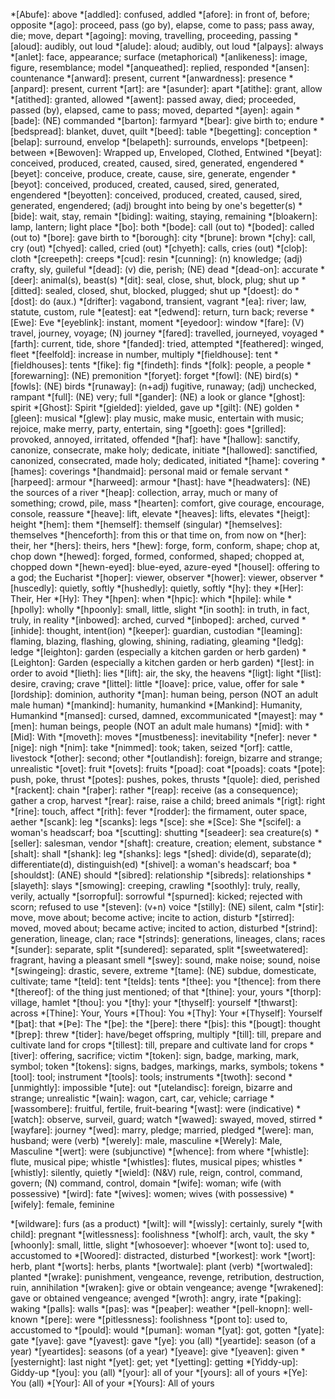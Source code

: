 <!--
Only add to this file abbreviations that only have one meaning.

Keep it in alphabetical order so that there are no duplicates.
-->

*[Abufe]: above
*[addled]: confused, addled
*[afore]: in front of, before; opposite
*[ago]: proceed, pass (go by), elapse, come to pass; pass away, die; move, depart
*[agoing]: moving, travelling, proceeding, passing
*[aloud]: audibly, out loud
*[alude]: aloud; audibly, out loud
*[alƿays]: always
*[anlet]: face, appearance; surface (metaphorical)
*[anlikeness]: image, figure, resemblance; model
*[anqueathed]: replied, responded
*[ansen]: countenance
*[anward]: present, current
*[anwardness]: presence
*[anƿard]: present, current
*[art]: are
*[asunder]: apart
*[atithe]: grant, allow
*[atithed]: granted, allowed
*[awent]: passed away, died; proceeded, passed (by), elapsed, came to pass; moved, departed
*[ayen]: again
*[bade]: (NE) commanded
*[barton]: farmyard
*[bear]: give birth to; endure
*[bedspread]: blanket, duvet, quilt
*[beed]: table
*[begetting]: conception
*[belap]: surround, envelop
*[belapeth]: surrounds, envelops
*[betƿeen]: between
*[Bewoven]: Wrapped up, Enveloped, Clothed, Entwined
*[beyat]: conceived, produced, created, caused, sired, generated, engendered
*[beyet]: conceive, produce, create, cause, sire, generate, engender
*[beyot]: conceived, produced, created, caused, sired, generated, engendered
*[beyotten]: conceived, produced, created, caused, sired, generated, engendered; (adj) brought into being by one's begetter(s)
*[bide]: wait, stay, remain
*[biding]: waiting, staying, remaining
*[bloakern]: lamp, lantern; light place
*[bo]: both
*[bode]: call (out to)
*[boded]: called (out to)
*[bore]: gave birth to
*[borough]: city
*[brune]: brown
*[chy]: call, cry (out)
*[chyed]: called, cried (out)
*[chyeth]: calls, cries (out)
*[cloþ]: cloth
*[creepeth]: creeps
*[cud]: resin
*[cunning]: (n) knowledge; (adj) crafty, sly, guileful
*[dead]: (v) die, perish; (NE) dead
*[dead-on]: accurate
*[deer]: animal(s), beast(s)
*[dit]: seal, close, shut, block, plug; shut up
*[ditted]: sealed, closed, shut, blocked, plugged; shut up
*[doest]: do
*[dost]: do (aux.)
*[drifter]: vagabond, transient, vagrant
*[ea]: river; law, statute, custom, rule
*[eatest]: eat
*[edwend]: return, turn back; reverse
*[Ewe]: Eve
*[eyeblink]: instant, moment
*[eyedoor]: window
*[fare]: (V) travel, journey, voyage; (N) journey
*[fared]: travelled, journeyed, voyaged
*[farth]: current, tide, shore
*[fanded]: tried, attempted
*[feathered]: winged, fleet
*[feelfold]: increase in number, multiply
*[fieldhouse]: tent
*[fieldhouses]: tents
*[fike]: fig
*[findeth]: finds
*[folk]: people, a people
*[forewarning]: (NE) premonition
*[foryet]: forget
*[fowl]: (NE) bird(s)
*[fowls]: (NE) birds
*[runaway]: (n+adj) fugitive, runaway; (adj) unchecked, rampant
*[full]: (NE) very; full
*[gander]: (NE) a look or glance
*[ghost]: spirit
*[Ghost]: Spirit
*[gielded]: yielded, gave up
*[gilt]: (NE) golden
*[gleen]: musical
*[glew]: play music, make music, entertain with music; rejoice, make merry, party, entertain, sing
*[goeth]: goes
*[grilled]: provoked, annoyed, irritated, offended
*[haf]: have
*[hallow]: sanctify, canonize, consecrate, make holy; dedicate, initiate
*[hallowed]: sanctified, canonized, consecrated, made holy; dedicated, initiated
*[hame]: covering
*[hames]: coverings
*[handmaid]: personal maid or female servant
*[harƿeed]: armour
*[harweed]: armour
*[hast]: have
*[headwaters]: (NE) the sources of a river
*[heap]: collection, array, much or many of something; crowd, pile, mass
*[hearten]: comfort, give courage, encourage, console, reassure
*[heave]: lift, elevate
*[heaves]: lifts, elevates
*[heigt]: height
*[hem]: them
*[hemself]: themself (singular)
*[hemselves]: themselves
*[henceforth]: from this or that time on, from now on
*[her]: their, her
*[hers]: theirs, hers
*[hew]: forge, form, conform, shape; chop at, chop down
*[hewed]: forged, formed, conformed, shaped; chopped at, chopped down
*[hewn-eyed]: blue-eyed, azure-eyed
*[housel]: offering to a god; the Eucharist
*[hoƿer]: viewer, observer
*[hower]: viewer, observer
*[huscedly]: quietly, softly
*[hushedly]: quietly, softly
*[hy]: they
*[Her]: Their, Her
*[Hy]: They
*[hƿen]: when
*[hƿic]: which
*[hƿile]: while
*[hƿolly]: wholly
*[hƿoonly]: small, little, slight
*[in sooth]: in truth, in fact, truly, in reality
*[inbowed]: arched, curved
*[inboƿed]: arched, curved
*[inhide]: thought, intent(ion)
*[keeper]: guardian, custodian
*[leaming]: flaming, blazing, flashing, glowing, shining, radiating, gleaming
*[ledg]: ledge
*[leighton]: garden (especially a kitchen garden or herb garden)
*[Leighton]: Garden (especially a kitchen garden or herb garden)
*[lest]: in order to avoid
*[lieth]: lies
*[lift]: air, the sky, the heavens
*[ligt]: light
*[list]: desire, craving; crave
*[littel]: little
*[loave]: price, value, offer for sale
*[lordship]: dominion, authority
*[man]: human being, person (NOT an adult male human)
*[mankind]: humanity, humankind
*[Mankind]: Humanity, Humankind
*[mansed]: cursed, damned, excommunicated
*[mayest]: may
*[men]: human beings, people (NOT an adult male humans)
*[mid]: with
*[Mid]: With
*[moveth]: moves
*[mustbeness]: inevitability
*[nefer]: never
*[nige]: nigh
*[nim]: take
*[nimmed]: took; taken, seized
*[orf]: cattle, livestock
*[other]: second; other
*[outlandish]: foreign, bizarre and strange; unrealistic
*[ovet]: fruit
*[ovets]: fruits
*[poad]: coat
*[poads]: coats
*[pote]: push, poke, thrust
*[potes]: pushes, pokes, thrusts
*[quole]: died, perished
*[rackent]: chain
*[raþer]: rather
*[reap]: receive (as a consequence); gather a crop, harvest
*[rear]: raise, raise a child; breed animals
*[rigt]: right
*[rine]: touch, affect
*[rith]: fever
*[rodder]: the firmament, outer space, aether
*[scank]: leg
*[scanks]: legs
*[sce]: she
*[Sce]: She
*[scifel]: a woman's headscarf; boa
*[scutting]: shutting
*[seadeer]: sea creature(s)
*[seller]: salesman, vendor
*[shaft]: creature, creation; element, substance
*[shalt]: shall
*[shank]: leg
*[shanks]: legs
*[shed]: divide(d), separate(d); differentiate(d), distinguish(ed)
*[shivel]: a woman's headscarf; boa
*[shouldst]: (ANE) should
*[sibred]: relationship
*[sibreds]: relationships
*[slayeth]: slays
*[smowing]: creeping, crawling
*[soothly]: truly, really, verily, actually
*[sorroƿful]: sorrowful
*[spurned]: kicked; rejected with scorn; refused to use
*[steven]: (v+n) voice
*[stilly]: (NE) silent, calm
*[stir]: move, move about; become active; incite to action, disturb
*[stirred]: moved, moved about; became active; incited to action, disturbed
*[strind]: generation, lineage, clan; race
*[strinds]: generations, lineages, clans; races
*[sunder]: separate, split
*[sundered]: separated, split
*[sweetwatered]: fragrant, having a pleasant smell
*[swey]: sound, make noise; sound, noise
*[swingeing]: drastic, severe, extreme
*[tame]: (NE) subdue, domesticate, cultivate; tame
*[teld]: tent
*[telds]: tents
*[thee]: you
*[thence]: from there
*[thereof]: of the thing just mentioned; of that
*[thine]: your, yours
*[thorp]: village, hamlet
*[thou]: you
*[thy]: your
*[thyself]: yourself
*[thwarst]: across
*[Thine]: Your, Yours
*[Thou]: You
*[Thy]: Your
*[Thyself]: Yourself
*[þat]: that
*[Þe]: The
*[þe]: the
*[þere]: there
*[þis]: this
*[þougt]: thought
*[þreƿ]: threw
*[tider]: have/beget offspring, multiply
*[till]: till, prepare and cultivate land for crops
*[tillest]: till, prepare and cultivate land for crops
*[tiver]: offering, sacrifice; victim
*[token]: sign, badge, marking, mark, symbol; token
*[tokens]: signs, badges, markings, marks, symbols; tokens
*[tool]: tool; instrument
*[tools]: tools; instruments
*[twoth]: second
*[unmightly]: impossible
*[ute]: out
*[utelandisc]: foreign, bizarre and strange; unrealistic
*[wain]: wagon, cart, car, vehicle; carriage
*[wassombere]: fruitful, fertile, fruit-bearing
*[wast]: were (indicative)
*[watch]: observe, surveil, guard; watch
*[wawed]: swayed, moved, stirred
*[wayfare]: journey
*[wed]: marry, pledge; married, pledged
*[were]: man, husband; were (verb)
*[werely]: male, masculine
*[Werely]: Male, Masculine
*[wert]: were (subjunctive)
*[whence]: from where
*[whistle]: flute, musical pipe; whistle
*[whistles]: flutes, musical pipes; whistles
*[whistly]: silently, quietly
*[wield]: (N&V) rule, reign, control, command, govern; (N) command, control, domain
*[wife]: woman; wife (with possessive)
*[wird]: fate
*[wives]: women; wives (with possessive)
*[wifely]: female, feminine
<!-- *[willest]: will | Archaic -->
*[wildware]: furs (as a product)
*[wilt]: will
*[wissly]: certainly, surely
*[with child]: pregnant
*[witlessness]: foolishness
*[wholf]: arch, vault, the sky
*[whoonly]: small, little, slight
*[whosoever]: whoever
*[wont to]: used to, accustomed to
*[Woored]: distracted, disturbed
*[workest]: work
*[wort]: herb, plant
*[worts]: herbs, plants
*[wortwale]: plant (verb)
*[wortwaled]: planted
*[wrake]: punishment, vengeance, revenge, retribution, destruction, ruin, annihilation
*[wraken]: give or obtain vengeance; avenge
*[wrakened]: gave or obtained vengeance; avenged
*[wroth]: angry, irate
*[ƿaking]: waking
*[ƿalls]: walls
*[ƿas]: was
*[ƿeaþer]: weather
*[ƿell-knoƿn]: well-known
*[ƿere]: were
*[ƿitlessness]: foolishness
*[ƿont to]: used to, accustomed to
*[ƿould]: would
*[ƿuman]: woman
*[yat]: got, gotten
*[yate]: gate
*[yave]: gave
*[yavest]: gave
*[ye]: you (all)
*[yeartide]: season (of a year)
*[yeartides]: seasons (of a year)
*[yeave]: give
*[yeaven]: given
*[yesternight]: last night
*[yet]: get; yet
*[yetting]: getting
*[Yiddy-up]: Giddy-up
*[you]: you (all)
*[your]: all of your
*[yours]: all of yours
*[Ye]: You (all)
*[Your]: All of your
*[Yours]: All of yours

